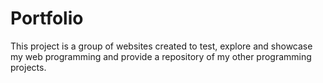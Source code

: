 # Portfolio

This project is a group of websites created to test, explore and showcase my web programming and
provide a repository of my other programming projects.